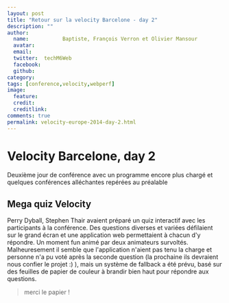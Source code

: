 ```yaml
---
layout: post
title: "Retour sur la velocity Barcelone - day 2"
description: ""
author:
  name:           Baptiste, François Verron et Olivier Mansour
  avatar:
  email:
  twitter:  techM6Web
  facebook:
  github:
category:
tags: [conference,velocity,webperf]
image:
  feature:
  credit:
  creditlink:
comments: true
permalink: velocity-europe-2014-day-2.html
---
```


# Velocity Barcelone, day 2

Deuxième jour de conférence avec un programme encore plus chargé et quelques conférences alléchantes repérées au préalable

## 

## Mega quiz Velocity

Perry Dyball, Stephen Thair avaient préparé un quiz interactif avec les participants à la conférence. Des questions diverses et variées défilaient sur le grand écran et une application web permettaient à chacun d'y répondre. Un moment fun animé par deux animateurs survoltés.
 Malheuresement il semble que l'application n'aient pas tenu la charge et personne n'a pu voté après la seconde question (la prochaine ils devraient nous confier le projet :) ), mais un système de fallback a été prévu, basé sur des feuilles de papier de couleur à brandir bien haut pour répondre aux questions. 
 
 > merci le papier !